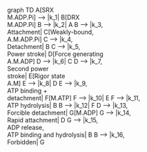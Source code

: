 graph TD
A[SRX<br/>M.ADP.Pi] --> |k_1| B[DRX<br/>M.ADP.Pi]
B --> |k_2| A
B --> |k_3,<br/>Attachment| C[Weakly-bound,<br/>A.M.ADP.Pi]
C --> |k_4,<br/>Detachment| B
C --> |k_5,<br/>Power stroke| D[Force generating<br/>A.M.ADP]
D --> |k_6| C
D --> |k_7,<br/>Second power<br/>stroke| E[Rigor state<br/>A.M]
E --> |k_8| D
E --> |k_9,<br/>ATP binding +<br/>detachment| F[M.ATP]
F --> |k_10| E
F --> |k_11,<br/>ATP hydrolysis| B
B --> |k_12| F
D --> |k_13,<br/>Forcible detachment| G[M.ADP]
G --> |k_14,<br/>Rapid attachment| D
G --> |k_15,<br/> ADP release,<br/> ATP binding and hydrolysis| B
B --> |k_16, <br/>Forbidden| G

